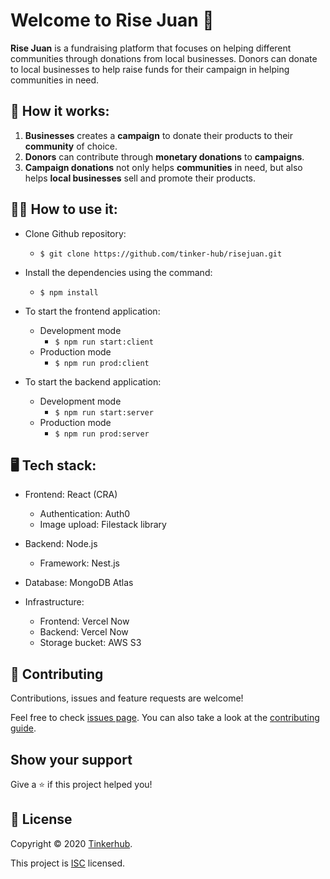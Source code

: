 # Welcome to Rise Juan 👋

**Rise Juan** is a fundraising platform that focuses on helping different communities through donations from local businesses. Donors can donate to local businesses to help raise funds for their campaign in helping communities in need.

## 🤔 How it works:

1. **Businesses** creates a **campaign** to donate their products to their **community** of choice.
2. **Donors** can contribute through **monetary donations** to **campaigns**.
3. **Campaign donations** not only helps **communities** in need, but also helps **local businesses** sell and promote their products.

## 👨‍💻 How to use it:

- Clone Github repository:

  - `$ git clone https://github.com/tinker-hub/risejuan.git`

- Install the dependencies using the command:

  - `$ npm install`

- To start the frontend application:

  - Development mode
    - `$ npm run start:client`
  - Production mode
    - `$ npm run prod:client`

- To start the backend application:
  - Development mode
    - `$ npm run start:server`
  - Production mode
    - `$ npm run prod:server`

## 🖥 Tech stack:

- Frontend: React (CRA)

  - Authentication: Auth0
  - Image upload: Filestack library

- Backend: Node.js

  - Framework: Nest.js

- Database: MongoDB Atlas

- Infrastructure:
  - Frontend: Vercel Now
  - Backend: Vercel Now
  - Storage bucket: AWS S3

## 🤝 Contributing

Contributions, issues and feature requests are welcome!

Feel free to check [issues page](hhttps://github.com/tinker-hub/risejuan/issues). You can also take a look at the [contributing guide](hhttps://github.com/tinker-hub/risejuan/blob/master/CONTRIBUTING.md).

## Show your support

Give a ⭐️ if this project helped you!

## 📝 License

Copyright © 2020 [Tinkerhub](https://github.com/tinker-hub).

This project is [ISC](hhttps://github.com/tinker-hub/risejuan/blob/master/LICENSE) licensed.
